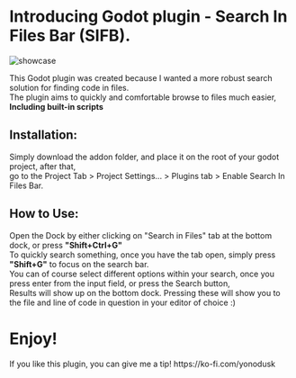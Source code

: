 <h1>Introducing Godot plugin - Search In Files Bar (SIFB).</h1>

![showcase](https://github.com/user-attachments/assets/f31580df-ac71-457a-9b94-e557b784d17f)

<p>
This Godot plugin was created because I wanted a more robust search solution for finding code in files. <br/>
The plugin aims to quickly and comfortable browse to files much easier, <b>Including built-in scripts</b>
</p>

<h2>Installation: </h2>
<p>Simply download the addon folder, and place it on the root of your godot project, after that,<br/>
go to the Project Tab > Project Settings... > Plugins tab > Enable Search In Files Bar.</p>

<h2>How to Use: </h2>
<p>
  Open the Dock by either clicking on "Search in Files" tab at the bottom dock, or press <b>"Shift+Ctrl+G"</b> <br/>
  To quickly search something, once you have the tab open, simply press <b>"Shift+G"</b> to focus on the search bar. <br/>
  You can of course select different options within your search, once you press enter from the input field, or press the Search button, <br/>
  Results will show up on the bottom dock. Pressing these will show you to the file and line of code in question in your editor of choice :)
</p>

<h1>Enjoy!</h1>
<p>If you like this plugin, you can give me a tip! https://ko-fi.com/yonodusk </p>
